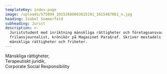 ```yaml
---
templateKey: index-page
image: /uploads/575894_10152688603615191_1615487061_n.jpg
heading: Isabel Sommerfeld
subheading: Jurist
description: >-
  Juriststudent med inriktning mänskliga rättigheter och företagsansvar,
  frilansjournalist, krönikör på Magasinet Para§raf. Skriver mestadels om
  mänskliga rättigheter och friheter.
---
```

Mänskliga rättigheter, \
Terapeutiskt juridik, \
Corporate Social Responsibility

